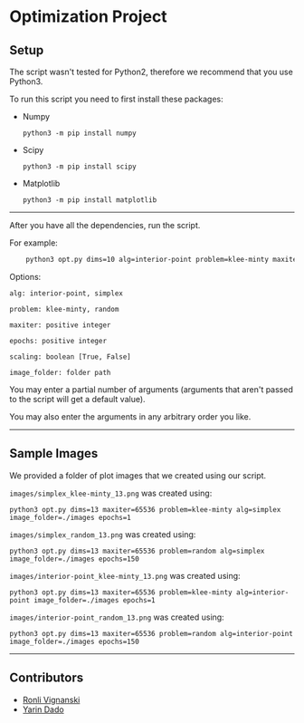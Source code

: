 # Optimization Project

## Setup

The script wasn't tested for Python2, therefore we recommend that you use Python3.

To run this script you need to first install these packages:

* Numpy 
    
    `python3 -m pip install numpy`

* Scipy 

    `python3 -m pip install scipy`

* Matplotlib 

    `python3 -m pip install matplotlib`

***

After you have all the dependencies, run the script.

For example:
```bash
    python3 opt.py dims=10 alg=interior-point problem=klee-minty maxiter=1024 epochs=1 scaling=False image_folder=.
```

Options:
```
alg: interior-point, simplex

problem: klee-minty, random

maxiter: positive integer

epochs: positive integer

scaling: boolean [True, False]

image_folder: folder path
```

You may enter a partial number of arguments (arguments that aren't passed to the script will get a default value).

You may also enter the arguments in any arbitrary order you like.

***

## Sample Images

We provided a folder of plot images that we created using our script.

`images/simplex_klee-minty_13.png` was created using: 
```
python3 opt.py dims=13 maxiter=65536 problem=klee-minty alg=simplex image_folder=./images epochs=1
```
`images/simplex_random_13.png` was created using: 
```
python3 opt.py dims=13 maxiter=65536 problem=random alg=simplex image_folder=./images epochs=150
```
`images/interior-point_klee-minty_13.png` was created using: 
```
python3 opt.py dims=13 maxiter=65536 problem=klee-minty alg=interior-point image_folder=./images epochs=1
```
`images/interior-point_random_13.png` was created using: 
```
python3 opt.py dims=13 maxiter=65536 problem=random alg=interior-point image_folder=./images epochs=150
```

***

## Contributors

* [Ronli Vignanski](https://github.com/RonliVignanski)
* [Yarin Dado](https://github.com/yarin-da)